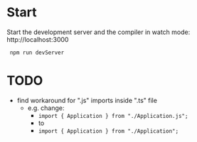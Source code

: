 # Start
Start the development server and the compiler in watch mode: <br/>
http://localhost:3000
```
 npm run devServer
```


# TODO
 - find workaround for ".js" imports inside ".ts" file
    - e.g. change:
        - `import { Application } from "./Application.js";`
        - to 
        - `import { Application } from "./Application";`